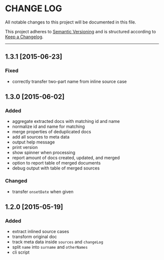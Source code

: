 CHANGE LOG
==========

All notable changes to this project will be documented in this file.

This project adheres to [Semantic Versioning](http://semver.org/) and is
structured according to [Keep a Changelog](http://http://keepachangelog.com).

---

## 1.3.1 [2015-06-23]
### Fixed
- correctly transfer two-part name from inline source case

## 1.3.0 [2015-06-02]
### Added
- aggregate extracted docs with matching id and name
- normalize id and name for matching
- merge properties of deduplicated docs
- add all sources to meta data
- output help message
- print version
- show spinner when processing
- report amount of docs created, updated, and merged
- option to report table of merged documents
- debug output with table of merged sources

### Changed
- transfer `onsetDate` when given

## 1.2.0 [2015-05-19]
### Added
- extract inlined source cases
- transform original doc
- track meta data inside `sources` and `changeLog`
- split `name` into `surname` and `otherNames`
- cli script
